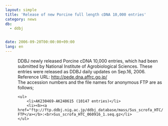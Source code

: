 ```yaml
---
layout: simple
title: 'Release of new Porcine full length cDNA 10,000 entries'
category: news
db:
  - ddbj


date: 2006-09-20T00:00:00+09:00
lang: en
---
```


<html>
<dd>DDBJ newly released Porcine cDNA 10,000 entries, which had been submitted by National Institute of Agrobiological Sciences. These entries were released as DDBJ daily updates on Sep.16, 2006.
<dd>Reference URL: <a href="http://pede.dna.affrc.go.jp/">http://pede.dna.affrc.go.jp/</a>
<dd>The accession numbers and the file names for anonymous FTP are as follows;
<dd>

    <ul>
        <li>AK230469-AK240615 (10147 entries)</li>
        <li><b><a href="ftp://ftp.ddbj.nig.ac.jp/ddbj_database/mass/Sus_scrofa_HTC/">anonymous FTP</a></b>:<br>Sus_scrofa_HTC_060916_1.seq.gz</li>
    </ul>
</dd>
</dd>
</dd>
</dd>
</html>
